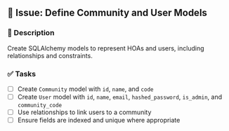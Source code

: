 ## 🧱 Issue: Define Community and User Models

### 📌 Description
Create SQLAlchemy models to represent HOAs and users, including relationships and constraints.

### ✅ Tasks
- [ ] Create `Community` model with `id`, `name`, and `code`
- [ ] Create `User` model with `id`, `name`, `email`, `hashed_password`, `is_admin`, and `community_code`
- [ ] Use relationships to link users to a community
- [ ] Ensure fields are indexed and unique where appropriate
